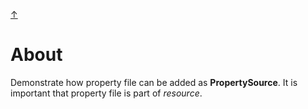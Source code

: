 [&#8593;](../README.md)


# About
Demonstrate how property file can be added as __PropertySource__. It is important that property file is part of
 _resource_.